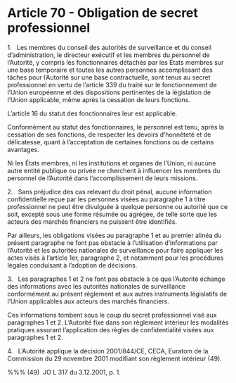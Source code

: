 # Article 70 - Obligation de secret professionnel


1.   Les membres du conseil des autorités de surveillance et du conseil d’administration, le directeur exécutif et les membres du personnel de l’Autorité, y compris les fonctionnaires détachés par les États membres sur une base temporaire et toutes les autres personnes accomplissant des tâches pour l’Autorité sur une base contractuelle, sont tenus au secret professionnel en vertu de l’article 339 du traité sur le fonctionnement de l’Union européenne et des dispositions pertinentes de la législation de l’Union applicable, même après la cessation de leurs fonctions.

L’article 16 du statut des fonctionnaires leur est applicable.

Conformément au statut des fonctionnaires, le personnel est tenu, après la cessation de ses fonctions, de respecter les devoirs d’honnêteté et de délicatesse, quant à l’acceptation de certaines fonctions ou de certains avantages.

Ni les États membres, ni les institutions et organes de l’Union, ni aucune autre entité publique ou privée ne cherchent à influencer les membres du personnel de l’Autorité dans l’accomplissement de leurs missions.

2.   Sans préjudice des cas relevant du droit pénal, aucune information confidentielle reçue par les personnes visées au paragraphe 1 à titre professionnel ne peut être divulguée à quelque personne ou autorité que ce soit, excepté sous une forme résumée ou agrégée, de telle sorte que les acteurs des marchés financiers ne puissent être identifiés.

Par ailleurs, les obligations visées au paragraphe 1 et au premier alinéa du présent paragraphe ne font pas obstacle à l’utilisation d’informations par l’Autorité et les autorités nationales de surveillance pour faire appliquer les actes visés à l’article 1er, paragraphe 2, et notamment pour les procédures légales conduisant à l’adoption de décisions.

3.   Les paragraphes 1 et 2 ne font pas obstacle à ce que l’Autorité échange des informations avec les autorités nationales de surveillance conformément au présent règlement et aux autres instruments législatifs de l’Union applicables aux acteurs des marchés financiers.

Ces informations tombent sous le coup du secret professionnel visé aux paragraphes 1 et 2. L’Autorité fixe dans son règlement intérieur les modalités pratiques assurant l’application des règles de confidentialité visées aux paragraphes 1 et 2.

4.   L’Autorité applique la décision 2001/844/CE, CECA, Euratom de la Commission du 29 novembre 2001 modifiant son règlement intérieur (49).

%%% (49)  JO L 317 du 3.12.2001, p. 1.
